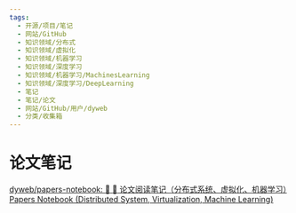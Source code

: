 ```yaml
---
tags:
  - 开源/项目/笔记
  - 网站/GitHub
  - 知识领域/分布式
  - 知识领域/虚拟化
  - 知识领域/机器学习
  - 知识领域/深度学习
  - 知识领域/机器学习/MachinesLearning
  - 知识领域/深度学习/DeepLearning
  - 笔记
  - 笔记/论文
  - 网站/GitHub/用户/dyweb
  - 分类/收集箱
---
```

# 论文笔记

[dyweb/papers-notebook: :page_facing_up: :page_with_curl: 论文阅读笔记（分布式系统、虚拟化、机器学习）Papers Notebook (Distributed System, Virtualization, Machine Learning)](https://github.com/dyweb/papers-notebook)
